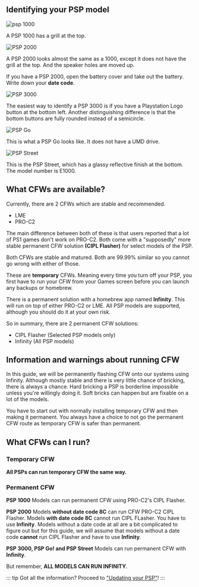 ## Identifying your PSP model
![psp 1000](https://upload.wikimedia.org/wikipedia/commons/thumb/4/46/Psp-1000.jpg/1280px-Psp-1000.jpg)

A PSP 1000 has a grill at the top.

![PSP 2000](https://upload.wikimedia.org/wikipedia/commons/thumb/3/3d/PSP-2000.jpg/1280px-PSP-2000.jpg)

A PSP 2000 looks almost the same as a 1000, except it does not have the grill at the top. And the speaker holes are moved up.

If you have a PSP 2000, open the battery cover and take out the battery. Write down your **date code**.

![PSP 3000](https://upload.wikimedia.org/wikipedia/commons/thumb/8/84/PSP-3000-Silver.jpg/1920px-PSP-3000-Silver.jpg)

The easiest way to identify a PSP 3000 is if you have a Playstation Logo button at the bottom left. Another distinguishing difference is that the bottom buttons are fully rounded instead of a semicircle.

![PSP Go](https://upload.wikimedia.org/wikipedia/commons/thumb/9/9f/PSP-Go-FL-Open.jpg/800px-PSP-Go-FL-Open.jpg)

This is what a PSP Go looks like. It does not have a UMD drive.

![PSP Street](https://upload.wikimedia.org/wikipedia/commons/thumb/4/46/PSP_E1000_illustration.svg/1920px-PSP_E1000_illustration.svg.png)

This is the PSP Street, which has a glassy reflective finish at the bottom. The model number is E1000.

## What CFWs are available?
Currently, there are 2 CFWs which are stable and recommended.

- LME
- PRO-C2

The main difference between both of these is that users reported that a lot of PS1 games don't work on PRO-C2. Both  come with a "supposedly" more stable permanent CFW solution **(CIPL Flasher)** for select models of the PSP.

Both CFWs are stable and matured. Both are 99.99% similar so you cannot go wrong with either of those.

These are **temporary** CFWs. Meaning every time you turn off your PSP, you first have to run your CFW from your Games screen before you can launch any backups or homebrew.

There is a permanent solution with a homebrew app named **Infinity**. This will run on top of either PRO-C2 or LME. All PSP models are supported, although you should do it at your own risk.

So in summary, there are 2 permanent CFW solutions:
- CIPL Flasher (Selected PSP models only)
- Infinity (All PSP models)

## Information and warnings about running CFW
In this guide, we will be permanently flashing CFW onto our systems using Infinity. Although mostly stable and there is very little chance of bricking, there is always a chance. Hard bricking a PSP is borderline impossible unless you're willingly doing it. Soft bricks can happen but are fixable on a lot of the models.

You have to start out with normally installing temporary CFW and then making it permanent. You always have a choice to not go the permanent CFW route as temporary CFW is safer than permanent.

## What CFWs can I run?
### Temporary CFW
**All PSPs can run temporary CFW the same way.**
### Permanent CFW

**PSP 1000** Models can run permanent CFW using PRO-C2's CIPL Flasher. 

**PSP 2000** Models **without date code 8C** can run CFW PRO-C2 CIPL Flasher. Models **with date code 8C** cannot run CIPL FLasher. You have to use **Infinity**. Models without a date code at all are a bit complicated to figure out but for this guide, we will assume that models without a date code **cannot** run CIPL Flasher and have to use **Infinity**.

**PSP 3000, PSP Go! and PSP Street** Models can run permanent CFW with **Infinity**.

But remember, **ALL MODELS CAN RUN INFINITY**.


::: tip
Got all the information? Proceed to ["Updating your PSP"](/page2.md)!
:::